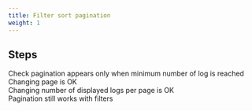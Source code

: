 ```yaml
---
title: Filter sort pagination
weight: 1
---
```

## Steps

Check pagination appears only when minimum number of log is reached\
Changing page is OK\
Changing number of displayed logs per page is OK\
Pagination still works with filters

